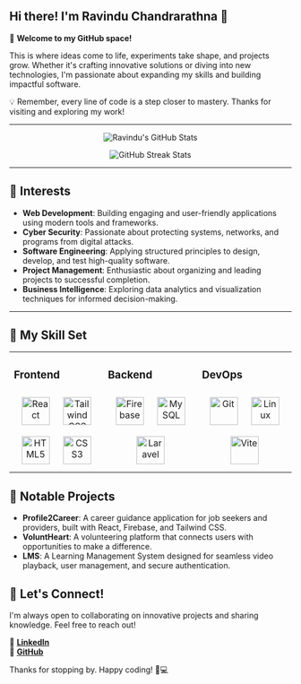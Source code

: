 ## Hi there! I'm Ravindu Chandrarathna 👋

🌱 **Welcome to my GitHub space!**

This is where ideas come to life, experiments take shape, and projects grow. Whether it's crafting innovative solutions or diving into new technologies, I'm passionate about expanding my skills and building impactful software.

💡 Remember, every line of code is a step closer to mastery. Thanks for visiting and exploring my work!

---

<p align="center">
  <img src="https://github-readme-stats.vercel.app/api?username=Ravindu1015&show_icons=true&theme=tokyonight&hide_border=true&bg_color=0d1117&title_color=58a6ff&icon_color=1f6feb&text_color=c9d1d9&custom_title=Ravindu's%20GitHub%20Stats" alt="Ravindu's GitHub Stats" />
</p>

<p align="center">
  <img src="https://github-readme-streak-stats.herokuapp.com/?user=Ravindu1015&theme=tokyonight&hide_border=true" alt="GitHub Streak Stats" />
</p>

---

## 🚀 Interests

- **Web Development**: Building engaging and user-friendly applications using modern tools and frameworks.
- **Cyber Security**: Passionate about protecting systems, networks, and programs from digital attacks.
- **Software Engineering**: Applying structured principles to design, develop, and test high-quality software.
- **Project Management**: Enthusiastic about organizing and leading projects to successful completion.
- **Business Intelligence**: Exploring data analytics and visualization techniques for informed decision-making.

---

## 🙋 My Skill Set  
<table><tr><td valign="top" width="33%">

### Frontend  
<div align="center">  
<a href="https://reactjs.org/" target="_blank"><img style="margin: 10px" src="https://profilinator.rishav.dev/skills-assets/react-original-wordmark.svg" alt="React" height="50" /></a>  
<a href="https://tailwindcss.com/" target="_blank"><img style="margin: 10px" src="https://profilinator.rishav.dev/skills-assets/tailwindcss.svg" alt="Tailwind CSS" height="50" /></a>  
<a href="https://html.spec.whatwg.org/multipage/" target="_blank"><img style="margin: 10px" src="https://profilinator.rishav.dev/skills-assets/html5-original-wordmark.svg" alt="HTML5" height="50" /></a>  
<a href="https://developer.mozilla.org/en-US/docs/Web/CSS" target="_blank"><img style="margin: 10px" src="https://profilinator.rishav.dev/skills-assets/css3-original-wordmark.svg" alt="CSS3" height="50" /></a>  
</div>

</td><td valign="top" width="33%">

### Backend  
<div align="center">  
<a href="https://firebase.google.com/" target="_blank"><img style="margin: 10px" src="https://profilinator.rishav.dev/skills-assets/firebase.png" alt="Firebase" height="50" /></a>  
<a href="https://www.mysql.com/" target="_blank"><img style="margin: 10px" src="https://profilinator.rishav.dev/skills-assets/mysql-original-wordmark.svg" alt="MySQL" height="50" /></a>  
<a href="https://laravel.com/" target="_blank"><img style="margin: 10px" src="https://profilinator.rishav.dev/skills-assets/laravel-plain-wordmark.svg" alt="Laravel" height="50" /></a>  
</div>

</td><td valign="top" width="33%">

### DevOps  
<div align="center">  
<a href="https://github.com/" target="_blank"><img style="margin: 10px" src="https://profilinator.rishav.dev/skills-assets/git-scm-icon.svg" alt="Git" height="50" /></a>  
<a href="https://www.linux.org/" target="_blank"><img style="margin: 10px" src="https://profilinator.rishav.dev/skills-assets/linux-original.svg" alt="Linux" height="50" /></a>  
<a href="https://vitejs.dev/" target="_blank"><img style="margin: 10px" src="https://profilinator.rishav.dev/skills-assets/vite.png" alt="Vite" height="50" /></a>  
</div>

</td></tr></table>

## 💍 Notable Projects
- **Profile2Career**: A career guidance application for job seekers and providers, built with React, Firebase, and Tailwind CSS.
- **VoluntHeart**: A volunteering platform that connects users with opportunities to make a difference.
- **LMS**: A Learning Management System designed for seamless video playback, user management, and secure authentication.

## 💌 Let's Connect!  
I'm always open to collaborating on innovative projects and sharing knowledge. Feel free to reach out!

🔗 **[LinkedIn](https://linkedin.com/in/ravindu-chandrarathna)**  
🔗 **[GitHub](https://github.com/Ravindu1015)**

Thanks for stopping by. Happy coding! 🚀💻
